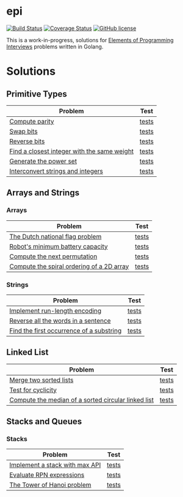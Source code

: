epi
===

[![Build Status](https://travis-ci.org/mrekucci/epi.svg)](https://travis-ci.org/mrekucci/epi)
[![Coverage Status](https://coveralls.io/repos/mrekucci/epi/badge.svg?branch=master)](https://coveralls.io/r/mrekucci/epi?branch=master)
[![GitHub license](https://img.shields.io/github/license/mashape/apistatus.svg)](LICENSE.txt)

This is a work-in-progress, solutions for [Elements of Programming Interviews][1] problems written in Golang.

Solutions
=========

Primitive Types
---------------

| Problem                                                  | Test         |
|----------------------------------------------------------|:------------:|
| [Compute parity][2]                                      | [tests][3]   |
| [Swap bits][4]                                           | [tests][5]   |
| [Reverse bits][6]                                        | [tests][7]   |
| [Find a closest integer with the same weight][8]         | [tests][9]   |
| [Generate the power set][10]                             | [tests][11]  |
| [Interconvert strings and integers][12]                  | [tests][13]  |

Arrays and Strings
------------------

### Arrays

| Problem                                                  | Test         |
|----------------------------------------------------------|:------------:|
| [The Dutch national flag problem][14]                    | [tests][15]  |
| [Robot's minimum battery capacity][16]                   | [tests][17]  |
| [Compute the next permutation][18]                       | [tests][19]  |
| [Compute the spiral ordering of a 2D array][20]          | [tests][21]  |

### Strings

| Problem                                                  | Test         |
|----------------------------------------------------------|:------------:|
| [Implement run-length encoding][22]                      | [tests][23]  |
| [Reverse all the words in a sentence][24]                | [tests][25]  |
| [Find the first occurrence of a substring][26]           | [tests][27]  |

Linked List
-----------

| Problem                                                  | Test         |
|----------------------------------------------------------|:------------:|
| [Merge two sorted lists][28]                             | [tests][29]  |
| [Test for cyclicity][30]                                 | [tests][31]  |
| [Compute the median of a sorted circular linked list][32]| [tests][33]  |

Stacks and Queues
------------------

### Stacks

| Problem                                                  | Test         |
|----------------------------------------------------------|:------------:|
| [Implement a stack with max API][34]                     | [tests][35]  |
| [Evaluate RPN expressions][36]                           | [tests][37]  |
| [The Tower of Hanoi problem][38]                         | [tests][39]  |

[1]: http://elementsofprogramminginterviews.com
[2]: ptypes/parity.go
[3]: ptypes/parity_test.go
[4]: ptypes/swapbits.go
[5]: ptypes/swapbits_test.go
[6]: ptypes/reversebits.go
[7]: ptypes/reversebits_test.go
[8]: ptypes/closestint.go
[9]: ptypes/closestint_test.go
[10]: ptypes/powerset.go
[11]: ptypes/powerset_test.go
[12]: ptypes/intstrconv.go
[13]: ptypes/intstrconv_test.go
[14]: arrays/dutchflag.go
[15]: arrays/dutchflag_test.go
[16]: arrays/maxdiff.go
[17]: arrays/maxdiff_test.go
[18]: arrays/nextperm.go
[19]: arrays/nextperm_test.go
[20]: arrays/spiralmetrix.go
[21]: arrays/spiralmetrix_test.go
[22]: strings/rlecompr.go
[23]: strings/rlecompr_test.go
[24]: strings/reversewords.go
[25]: strings/reversewords_test.go
[26]: strings/index.go
[27]: strings/index_test.go
[28]: lists/mergesorted.go
[29]: lists/mergesorted_test.go
[30]: lists/checkcycle.go
[31]: lists/checkcycle_test.go
[32]: lists/median.go
[33]: lists/median_test.go
[34]: stacks/max.go
[35]: stacks/max_test.go
[36]: stacks/eval.go
[37]: stacks/eval_test.go
[38]: stacks/hanoitowers.go
[39]: stacks/hanoitowers_test.go
